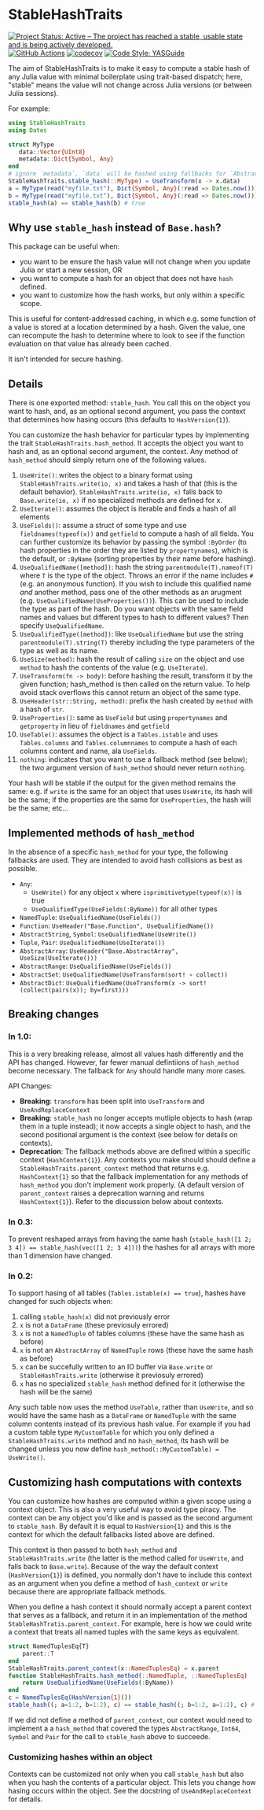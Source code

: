 # StableHashTraits

[![Project Status: Active – The project has reached a stable, usable state and is being actively developed.](https://www.repostatus.org/badges/latest/active.svg)](https://www.repostatus.org/#active)
 [![GitHub Actions](https://github.com/beacon-biosignals/StableHashTraits.jl/workflows/CI/badge.svg)](https://github.com/beacon-biosignals/StableHashTraits.jl/actions/workflows/ci.yml)
 [![codecov](https://codecov.io/gh/beacon-biosignals/StableHashTraits.jl/branch/main/graph/badge.svg?token=4O1YO0GMNM)](https://codecov.io/gh/beacon-biosignals/StableHashTraits.jl)
[![Code Style: YASGuide](https://img.shields.io/badge/code%20style-yas-violet.svg)](https://github.com/jrevels/YASGu)


The aim of StableHashTraits is to make it easy to compute a stable hash of any Julia value
with minimal boilerplate using trait-based dispatch; here, "stable" means the value will not
change across Julia versions (or between Julia sessions). 

For example:

```julia
using StableHashTraits
using Dates

struct MyType
   data::Vector{UInt8}
   metadata::Dict{Symbol, Any}
end
# ignore `metadata`, `data` will be hashed using fallbacks for `AbstractArray` type
StableHashTraits.stable_hash(::MyType) = UseTransform(x -> x.data) 
a = MyType(read("myfile.txt"), Dict{Symbol, Any}(:read => Dates.now()))
b = MyType(read("myfile.txt"), Dict{Symbol, Any}(:read => Dates.now()))
stable_hash(a) == stable_hash(b) # true
```

## Why use `stable_hash` instead of `Base.hash`?

This package can be useful when:
- you want to be ensure the hash value will not change when you update Julia or start a new session, OR
- you want to compute a hash for an object that does not have `hash` defined. 
- you want to customize how the hash works, but only within a specific scope.

This is useful for content-addressed caching, in which e.g. some function of a value is stored at a location determined by a hash. Given the value, one can recompute the hash to determine where to look to see if the function evaluation on that value has already been cached.

It isn't intended for secure hashing.

## Details

There is one exported method: `stable_hash`. You call this on the object you want to hash, and, as an optional second argument, you pass the context that determines how hasing occurs (this defaults to `HashVersion{1}`).

You can customize the hash behavior for particular types by implementing the trait
`StableHashTraits.hash_method`. It accepts the object you want to hash and, as an optional second argument, the context. Any method of `hash_method` should simply return one of the following values.

1. `UseWrite()`: writes the object to a binary format using `StableHashTraits.write(io, x)`
    and takes a hash of that (this is the default behavior). `StableHashTraits.write(io, x)`
    falls back to `Base.write(io, x)` if no specialized methods are defined for x.
2. `UseIterate()`: assumes the object is iterable and finds a hash of all elements
3. `UseFields()`: assume a struct of some type and use `fieldnames(typeof(x))` and
   `getfield` to compute a hash of all fields. You can further customize its behavior by
   passing the symbol `:ByOrder` (to hash properties in the order they are listed by
   `propertynames`), which is the default, or `:ByName` (sorting properties by their name
   before hashing).
4. `UseQualifiedName([method])`: hash the string `parentmodule(T).nameof(T)` where `T` is
    the type of the object. Throws an error if the name includes `#` (e.g. an anonymous
    function). If you wish to include this qualified name *and* another method, pass one of
    the other methods as an arugment (e.g. `UseQualifiedName(UseProperties())`). This can be
    used to include the type as part of the hash. Do you want objects with the same field
    names and values but different types to hash to different values? Then specify
    `UseQualifiedName`.
5. `UseQualifiedType([method])`: like `UseQualifiedName` but use the string
   `parentmodule(T).string(T)` thereby including the type parameters of the type as well as
   its name.
6. `UseSize(method)`: hash the result of calling `size` on the object and use `method` to
    hash the contents of the value (e.g. `UseIterate`).
7. `UseTransform(fn -> body)`: before hashing the result, transform it by the given
   function; hash_method is then called on the return value. To help avoid stack overflows
   this cannot return an object of the same type.
8. `UseHeader(str::String, method)`: prefix the hash created by `method` with a hash of
   `str`.
9. `UseProperties()`: same as `UseField` but using `propertynames` and `getproperty` in lieu
   of `fieldnames` and `getfield`
10. `UseTable()`: assumes the object is a `Tables.istable` and uses `Tables.columns` and
   `Tables.columnnames` to compute a hash of each columns content and name, ala `UseFields`. 
10. `nothing`: indicates that you want to use a fallback method (see below); the two
   argument version of `hash_method` should never return `nothing`.

Your hash will be stable if the output for the given method remains the same: e.g. if
`write` is the same for an object that uses `UseWrite`, its hash will be the same; if the
properties are the same for `UseProperties`, the hash will be the same; etc...

## Implemented methods of `hash_method`

In the absence of a specific `hash_method` for your type, the following fallbacks
are used. They are intended to avoid hash collisions as best as possible.

- `Any`: 
    - `UseWrite()` for any object `x` where `isprimitivetype(typeof(x))` is true
    - `UseQualifiedType(UseFields(:ByName))` for all other types
- `NamedTuple`: `UseQualifiedName(UseFields())`
- `Function`: `UseHeader("Base.Function", UseQualifiedName())`
- `AbstractString`, `Symbol`: `UseQualifiedName(UseWrite())`
- `Tuple`, `Pair`: `UseQualifiedName(UseIterate())`
- `AbstractArray`: `UseHeader("Base.AbstractArray", UseSize(UseIterate()))`
- `AbstractRange`: `UseQualifiedName(UseFields())`
- `AbstractSet`: `UseQualifiedName(UseTransform(sort! ∘ collect))`
- `AbstractDict`: `UseQualifiedName(UseTransform(x -> sort!(collect(pairs(x)); by=first)))`

## Breaking changes

### In 1.0:

This is a very breaking release, almost all values hash differently and the API has changed.
However, far fewer manual defintiions of `hash_method` become necessary. The fallback for
`Any` should handle many more cases. 

API Changes:

- **Breaking**: `transform` has been split into `UseTransform` and `UseAndReplaceContext`
- **Breaking**: `stable_hash` no longer accepts mutliple objects to hash (wrap them in a
  tuple instead); it now accepts a single object to hash, and the second positional argument
  is the context (see below for details on contexts).
- **Deprecation**: The fallback methods above are defined within a specific context
  (`HashContext{1}`). Any contexts you make should should define a
  `StableHashTraits.parent_context` method that returns e.g. `HashContext{1}` so that the
  fallback implementation for any methods of `hash_method` you don't implement work
  properly. (A default version of `parent_context` raises a deprecation warning and returns
  `HashContext{1}`). Refer to the discussion below about contexts.

### In 0.3:

To prevent reshaped arrays from having the same hash (`stable_hash([1 2; 3 4]) ==
stable_hash(vec([1 2; 3 4]))`) the hashes for all arrays with more than 1 dimension have
changed.

### In 0.2:

To support hasing of all tables (`Tables.istable(x) == true`), hashes have changed for such
objects when:
   1. calling `stable_hash(x)` did not previously error
   1. `x` is not a `DataFrame` (these previosuly errored)
   2. `x` is not a `NamedTuple` of tables columns (these have the same hash as before)
   3. `x` is not an `AbstractArray` of `NamedTuple` rows (these have the same hash as before)
   4. `x` can be succefully written to an IO buffer via `Base.write` or
     `StableHashTraits.write` (otherwise it previosuly errored)
   5. `x` has no specialized `stable_hash` method defined for it (otherwise
   the hash will be the same)

Any such table now uses the method `UseTable`, rather than `UseWrite`, and so would have the
same hash as a `DataFrame` or `NamedTuple` with the same column contents instead of its
previous hash value. For example if you had a custom table type `MyCustomTable` for which
you only defined a `StableHashTraits.write` method and no `hash_method`, its hash will be
changed unless you now define `hash_method(::MyCustomTable) = UseWrite()`.

## Customizing hash computations with contexts

You can customize how hashes are computed within a given scope using a context object. This
is also a very useful way to avoid type piracy. The context can be any object you'd like and
is passed as the second argument to `stable_hash`. By default it is equal to
`HashVersion{1}` and this is the context for which the default fallbacks listed above are
defined.

This context is then passed to both `hash_method` and `StableHashTraits.write` (the latter
is the method called for `UseWrite`, and falls back to `Base.write`). Because of the way the
default context (`HashVersion{1}`) is defined, you normally don't have to include this
context as an argument when you define a method of `hash_context` or `write` because there
are appropriate fallback methods.

When you define a hash context it should normally accept a parent context that serves as a
fallback, and return it in an implementation of the method
`StableHashTratis.parent_context`. For example, here is how we could write a context that
treats all named tuples with the same keys as equivalent. 

```julia
struct NamedTuplesEq{T}
    parent::T
end
StableHashTraits.parent_context(x::NamedTuplesEq) = x.parent
function StableHashTraits.hash_method(::NamedTuple, ::NamedTuplesEq) 
    return UseQualifiedName(UseFields(:ByName))
end
c = NamedTuplesEq(HashVersion{1}())
stable_hash((; a=1:2, b=1:2), c) == stable_hash((; b=1:2, a=1:2), c) # true
```

If we did not define a method of `parent_context`, our context would need to implement a a
`hash_method` that covered the types `AbstractRange`, `Int64`, `Symbol` and `Pair` for the
call to `stable_hash` above to succeede.

### Customizing hashes within an object

Contexts can be customized not only when you call `stable_hash` but also when you hash the
contents of a particular object. This lets you change how hasing occurs within the object.
See the docstring of `UseAndReplaceContext` for details. 
